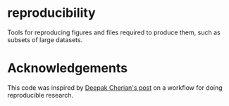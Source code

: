 # reproducibility

Tools for reproducing figures and files required to produce them, such as subsets of large datasets.

# Acknowledgements

This code was inspired by [Deepak Cherian's post](http://cherian.net/posts/reproducible-research-1.html) on a workflow for doing reproducible research.

